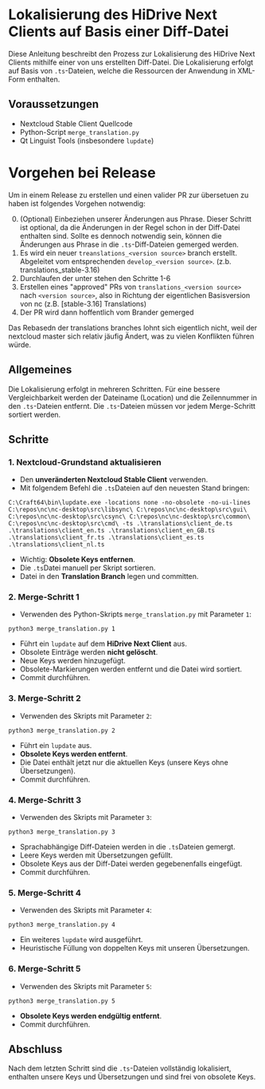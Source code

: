 # Lokalisierung des HiDrive Next Clients auf Basis einer Diff-Datei

Diese Anleitung beschreibt den Prozess zur Lokalisierung des HiDrive Next Clients mithilfe einer von uns erstellten Diff-Datei. Die Lokalisierung erfolgt auf Basis von `.ts`-Dateien, welche die Ressourcen der Anwendung in XML-Form enthalten.

## Voraussetzungen

- Nextcloud Stable Client Quellcode
- Python-Script `merge_translation.py`
- Qt Linguist Tools (insbesondere `lupdate`)

# Vorgehen bei Release

Um in einem Release zu erstellen und einen valider PR zur übersetuen zu haben ist folgendes Vorgehen notwendig:

0. (Optional) Einbeziehen unserer Änderungen aus Phrase. Dieser Schritt ist optional, da die Änderungen in der Regel schon in der Diff-Datei enthalten sind. Sollte es dennoch notwendig sein, können die Änderungen aus Phrase in die `.ts`-Diff-Dateien gemerged werden.
1. Es wird ein neuer `treanslations_<version source>` branch erstellt. Abgeleitet vom entsprechenden `develop_<version source>`. (z.b. translations_stable-3.16)
2. Durchlaufen der unter stehen den Schritte 1-6
3. Erstellen eines "approved" PRs von `translations_<version source>` nach `<version source>`, also in Richtung der eigentlichen Basisversion von nc (z.B. [stable-3.16] Translations)
4. Der PR wird dann hoffentlich vom Brander gemerged

Das Rebasedn der translations branches lohnt sich eigentlich nicht, weil der nextcloud master sich relativ jäufig Ändert, was zu vielen Konflikten führen würde.

## Allgemeines

Die Lokalisierung erfolgt in mehreren Schritten. Für eine bessere Vergleichbarkeit werden der Dateiname (Location) und die Zeilennummer in den `.ts`-Dateien entfernt. Die `.ts`-Dateien müssen vor jedem Merge-Schritt sortiert werden.

## Schritte

### 1. Nextcloud-Grundstand aktualisieren

- Den **unveränderten Nextcloud Stable Client** verwenden.
- Mit folgendem Befehl die `.ts`Dateien auf den neuesten Stand bringen:

```
C:\Craft64\bin\lupdate.exe -locations none -no-obsolete -no-ui-lines C:\repos\nc\nc-desktop\src\libsync\ C:\repos\nc\nc-desktop\src\gui\ C:\repos\nc\nc-desktop\src\csync\ C:\repos\nc\nc-desktop\src\common\ C:\repos\nc\nc-desktop\src\cmd\ -ts .\translations\client_de.ts .\translations\client_en.ts .\translations\client_en_GB.ts .\translations\client_fr.ts .\translations\client_es.ts .\translations\client_nl.ts
```

- Wichtig: **Obsolete Keys entfernen**.
- Die `.ts`Datei manuell per Skript sortieren.
- Datei in den **Translation Branch** legen und committen.

### 2. Merge-Schritt 1

- Verwenden des Python-Skripts `merge_translation.py` mit Parameter `1`:

```
python3 merge_translation.py 1
```

- Führt ein `lupdate` auf dem **HiDrive Next Client** aus.
- Obsolete Einträge werden **nicht gelöscht**.
- Neue Keys werden hinzugefügt.
- Obsolete-Markierungen werden entfernt und die Datei wird sortiert.
- Commit durchführen.

### 3. Merge-Schritt 2

- Verwenden des Skripts mit Parameter `2`:

```
python3 merge_translation.py 2
```

- Führt ein `lupdate` aus.
- **Obsolete Keys werden entfernt**.
- Die Datei enthält jetzt nur die aktuellen Keys (unsere Keys ohne Übersetzungen).
- Commit durchführen.

### 4. Merge-Schritt 3

- Verwenden des Skripts mit Parameter `3`:

```
python3 merge_translation.py 3
```

- Sprachabhängige Diff-Dateien werden in die `.ts`Dateien gemergt.
- Leere Keys werden mit Übersetzungen gefüllt.
- Obsolete Keys aus der Diff-Datei werden gegebenenfalls eingefügt.
- Commit durchführen.

### 5. Merge-Schritt 4

- Verwenden des Skripts mit Parameter `4`:

```
python3 merge_translation.py 4
```

- Ein weiteres `lupdate` wird ausgeführt.
- Heuristische Füllung von doppelten Keys mit unseren Übersetzungen.

### 6. Merge-Schritt 5

- Verwenden des Skripts mit Parameter `5`:

```
python3 merge_translation.py 5
```

- **Obsolete Keys werden endgültig entfernt**.
- Commit durchführen.

## Abschluss

Nach dem letzten Schritt sind die `.ts`-Dateien vollständig lokalisiert, enthalten unsere Keys und Übersetzungen und sind frei von obsolete Keys.